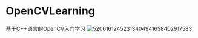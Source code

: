 # OpenCVLearning
基于C++语言的OpenCV入门学习
![52061612452313404941658402917583](https://user-images.githubusercontent.com/99727314/206911139-de4118f3-75fe-44ab-93fb-b1026e8cd4c5.jpg)
